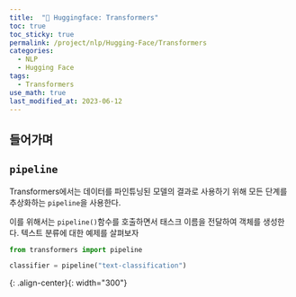 ```yaml
---
title:  "🤗 Huggingface: Transformers"
toc: true
toc_sticky: true
permalink: /project/nlp/Hugging-Face/Transformers
categories:
  - NLP
  - Hugging Face
tags:
  - Transformers
use_math: true
last_modified_at: 2023-06-12
---
```


## 들어가며

## `pipeline`

Transformers에서는 데이터를 파인튜닝된 모델의 결과로 사용하기 위해 모든 단계를 추상화하는 `pipeline`을 사용한다.

이를 위해서는 `pipeline()`함수를 호출하면서 태스크 이름을 전달하여 객체를 생성한다.
텍스트 분류에 대한 예제를 살펴보자

```py
from transformers import pipeline

classifier = pipeline("text-classification")
```


{: .align-center}{: width="300"}

